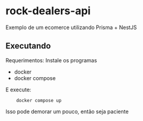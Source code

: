 # rock-dealers-api
Exemplo de um ecomerce utilizando Prisma + NestJS

## Executando
Requerimentos:
Instale os programas
- docker
- docker compose

E execute:
```
	docker compose up
```
Isso pode demorar um pouco, então seja paciente
